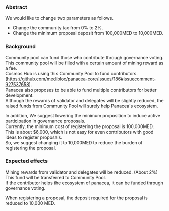 ### Abstract
We would like to change two parameters as follows.
- Change the community tax from 0% to 2%.
- Change the minimum proposal deposit from 100,000MED to 10,000MED.

### Background
Community pool can fund those who contribute through governance voting.<br/>
This community pool will be filled with a certain amount of mining reward as a fee.<br/>
Cosmos Hub is using this Community Pool to fund contributors.(https://github.com/medibloc/panacea-core/issues/186#issuecomment-927537658). <br/>
Panacea also proposes to be able to fund multiple contributors for better development.<br/>
Although the rewards of validator and delegates will be slightly reduced, the raised funds from Community Pool will surely help Panacea's ecosystem.

In addition, We suggest lowering the minimum proposition to induce active participation in governance proposals.<br/>
Currently, the minimum cost of registering the proposal is 100,000MED.<br/>
This is about $6,000, which is not easy for even contributors with good ideas to register proposals.<br/>
So, we suggest changing it to 10,000MED to reduce the burden of registering the proposal.

### Expected effects
Mining rewards from validator and delegates will be reduced. (About 2%)<br/>
This fund will be transferred to Community Pool.<br/>
If the contributor helps the ecosystem of panacea, it can be funded through governance voting.<br/>

When registering a proposal, the deposit required for the proposal is reduced to 10,000 MED.